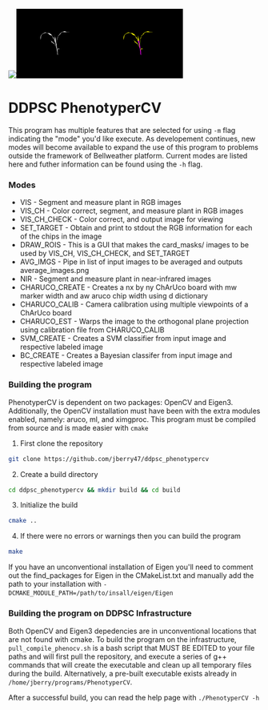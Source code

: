 <img src="examples/raw.png" width="33%"></img><img src="examples/mask.png" width="33%"></img><img src="examples/classified.png" width="33%"></img>

# DDPSC PhenotyperCV
This program has multiple features that are selected for using `-m` flag indicating the "mode" you'd like execute. As developement continues, new modes will become available to expand the use of this program to problems outside the framework of Bellweather platform. Current modes are listed here and futher information can be found using the `-h` flag. 

### Modes
* VIS - Segment and measure plant in RGB images
* VIS_CH - Color correct, segment, and measure plant in RGB images
* VIS_CH_CHECK - Color correct, and output image for viewing
* SET_TARGET - Obtain and print to stdout the RGB information for each of the chips in the image
* DRAW_ROIS - This is a GUI that makes the card_masks/ images to be used by VIS_CH, VIS_CH_CHECK, and SET_TARGET
* AVG_IMGS - Pipe in list of input images to be averaged and outputs average_images.png
* NIR - Segment and measure plant in near-infrared images
* CHARUCO_CREATE - Creates a nx by ny ChArUco board with mw marker width and aw aruco chip width using d dictionary
* CHARUCO_CALIB - Camera calibration using multiple viewpoints of a ChArUco board
* CHARUCO_EST - Warps the image to the orthogonal plane projection using calibration file from CHARUCO_CALIB
* SVM_CREATE - Creates a SVM classifier from input image and respective labeled image
* BC_CREATE - Creates a Bayesian classifer from input image and respective labeled image


### Building the program
PhenotyperCV is dependent on two packages: OpenCV and Eigen3. Additionally, the OpenCV installation must have been with the extra modules enabled, namely: aruco, ml, and ximgproc. This program must be compiled from source and is made easier with `cmake`  
1. First clone the repository
```bash
git clone https://github.com/jberry47/ddpsc_phenotypercv
```
2. Create a build directory
```bash
cd ddpsc_phenotypercv && mkdir build && cd build
```
3. Initialize the build
```bash
cmake ..
```
4. If there were no errors or warnings then you can build the program
```bash
make
```
If you have an unconventional installation of Eigen you'll need to comment out the find_packages for Eigen in the CMakeList.txt and manually add the path to your installation with `-DCMAKE_MODULE_PATH=/path/to/insall/eigen/Eigen` 

### Building the program on DDPSC Infrastructure
Both OpenCV and Eigen3 depedencies are in unconventional locations that are not found with cmake. To build the program on the infrastructure, `pull_compile_phenocv.sh` is a bash script that MUST BE EDITED to your file paths and will first pull the repository, and execute a series of g++ commands that will create the executable and clean up all temporary files during the build. Alternatively, a pre-built executable exists already in `/home/jberry/programs/PhenotyperCV`.

After a successful build, you can read the help page with `./PhenotyperCV -h`
